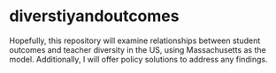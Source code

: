 # diverstiyandoutcomes
Hopefully, this repository will examine relationships between student outcomes and teacher diversity in the US, using Massachusetts as the model. Additionally, I will offer policy solutions to address any findings.
